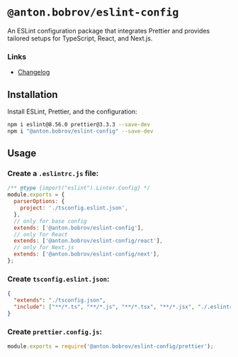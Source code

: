 # `@anton.bobrov/eslint-config`

An ESLint configuration package that integrates Prettier and provides tailored setups for TypeScript, React, and Next.js.

### Links
- [Changelog](https://github.com/antonbobrov/react-kit/blob/develop/apps/eslint-config/CHANGELOG.md)

## Installation
Install ESLint, Prettier, and the configuration:

```bash
npm i eslint@8.56.0 prettier@3.3.3 --save-dev
npm i "@anton.bobrov/eslint-config" --save-dev
```

## Usage

### Create a `.eslintrc.js` file:

```js
/** @type {import("eslint").Linter.Config} */
module.exports = {
  parserOptions: {
    project: './tsconfig.eslint.json',
  },
  // only for base config
  extends: ['@anton.bobrov/eslint-config'],
  // only for React
  extends: ['@anton.bobrov/eslint-config/react'],
  // only for Next.js
  extends: ['@anton.bobrov/eslint-config/next'],
};

```

### Create `tsconfig.eslint.json`:

```json
{
  "extends": "./tsconfig.json",
  "include": ["**/*.ts", "**/*.js", "**/*.tsx", "**/*.jsx", "./.eslintrc.js"]
}

```

### Create `prettier.config.js`:

```js
module.exports = require('@anton.bobrov/eslint-config/prettier');

```
